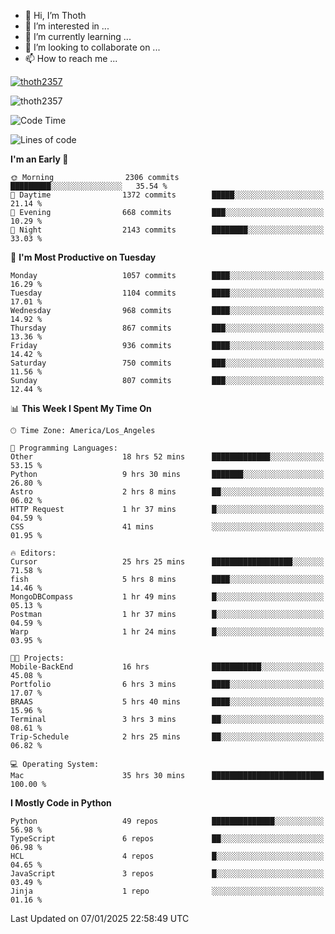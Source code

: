 <!---
thoth2357/thoth2357 is a ✨ special ✨ repository because its `README.md` (this file) appears on your GitHub profile.
You can click the Preview link to take a look at your changes.
--->

- 👋 Hi, I’m Thoth
- 👀 I’m interested in ...
- 🌱 I’m currently learning ...
- 💞️ I’m looking to collaborate on ...
- 📫 How to reach me ...


<p align="left"> <a href="https://github.com/ryo-ma/github-profile-trophy"><img src="https://github-profile-trophy.vercel.app/?username=thoth2357&theme=gruvbox&no-bg=true&no-frame=false&title=MultiLanguage,Commits,Repositories,Stars,Followers,PullRequest,Reviews,Issues" alt="thoth2357" /></a> </p>

<p align="left"> <img src="https://komarev.com/ghpvc/?username=thoth2357&label=Profile%20views&color=0e75b6&style=flat" alt="thoth2357" /> </p>

<!--START_SECTION:waka-->
![Code Time](http://img.shields.io/badge/Code%20Time-3%2C092%20hrs%2043%20mins-blue)

![Lines of code](https://img.shields.io/badge/From%20Hello%20World%20I%27ve%20Written-30.7%20million%20lines%20of%20code-blue)

**I'm an Early 🐤** 

```text
🌞 Morning                2306 commits        █████████░░░░░░░░░░░░░░░░   35.54 % 
🌆 Daytime                1372 commits        █████░░░░░░░░░░░░░░░░░░░░   21.14 % 
🌃 Evening                668 commits         ███░░░░░░░░░░░░░░░░░░░░░░   10.29 % 
🌙 Night                  2143 commits        ████████░░░░░░░░░░░░░░░░░   33.03 % 
```
📅 **I'm Most Productive on Tuesday** 

```text
Monday                   1057 commits        ████░░░░░░░░░░░░░░░░░░░░░   16.29 % 
Tuesday                  1104 commits        ████░░░░░░░░░░░░░░░░░░░░░   17.01 % 
Wednesday                968 commits         ████░░░░░░░░░░░░░░░░░░░░░   14.92 % 
Thursday                 867 commits         ███░░░░░░░░░░░░░░░░░░░░░░   13.36 % 
Friday                   936 commits         ████░░░░░░░░░░░░░░░░░░░░░   14.42 % 
Saturday                 750 commits         ███░░░░░░░░░░░░░░░░░░░░░░   11.56 % 
Sunday                   807 commits         ███░░░░░░░░░░░░░░░░░░░░░░   12.44 % 
```


📊 **This Week I Spent My Time On** 

```text
🕑︎ Time Zone: America/Los_Angeles

💬 Programming Languages: 
Other                    18 hrs 52 mins      █████████████░░░░░░░░░░░░   53.15 % 
Python                   9 hrs 30 mins       ███████░░░░░░░░░░░░░░░░░░   26.80 % 
Astro                    2 hrs 8 mins        ██░░░░░░░░░░░░░░░░░░░░░░░   06.02 % 
HTTP Request             1 hr 37 mins        █░░░░░░░░░░░░░░░░░░░░░░░░   04.59 % 
CSS                      41 mins             ░░░░░░░░░░░░░░░░░░░░░░░░░   01.95 % 

🔥 Editors: 
Cursor                   25 hrs 25 mins      ██████████████████░░░░░░░   71.58 % 
fish                     5 hrs 8 mins        ████░░░░░░░░░░░░░░░░░░░░░   14.46 % 
MongoDBCompass           1 hr 49 mins        █░░░░░░░░░░░░░░░░░░░░░░░░   05.13 % 
Postman                  1 hr 37 mins        █░░░░░░░░░░░░░░░░░░░░░░░░   04.59 % 
Warp                     1 hr 24 mins        █░░░░░░░░░░░░░░░░░░░░░░░░   03.95 % 

🐱‍💻 Projects: 
Mobile-BackEnd           16 hrs              ███████████░░░░░░░░░░░░░░   45.08 % 
Portfolio                6 hrs 3 mins        ████░░░░░░░░░░░░░░░░░░░░░   17.07 % 
BRAAS                    5 hrs 40 mins       ████░░░░░░░░░░░░░░░░░░░░░   15.96 % 
Terminal                 3 hrs 3 mins        ██░░░░░░░░░░░░░░░░░░░░░░░   08.61 % 
Trip-Schedule            2 hrs 25 mins       ██░░░░░░░░░░░░░░░░░░░░░░░   06.82 % 

💻 Operating System: 
Mac                      35 hrs 30 mins      █████████████████████████   100.00 % 
```

**I Mostly Code in Python** 

```text
Python                   49 repos            ██████████████░░░░░░░░░░░   56.98 % 
TypeScript               6 repos             ██░░░░░░░░░░░░░░░░░░░░░░░   06.98 % 
HCL                      4 repos             █░░░░░░░░░░░░░░░░░░░░░░░░   04.65 % 
JavaScript               3 repos             █░░░░░░░░░░░░░░░░░░░░░░░░   03.49 % 
Jinja                    1 repo              ░░░░░░░░░░░░░░░░░░░░░░░░░   01.16 % 
```




 Last Updated on 07/01/2025 22:58:49 UTC
<!--END_SECTION:waka-->
<!--![](http://github-profile-summary-cards.vercel.app/api/cards/profile-details?username=thoth2357&theme=2077)

![](http://github-profile-summary-cards.vercel.app/api/cards/stats?username=thoth2357&theme=2077)![](http://github-profile-summary-cards.vercel.app/api/cards/productive-time?username=thoth2357&theme=2077&utcOffset=8) -->
